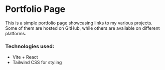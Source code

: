 # Portfolio Page

This is a simple portfolio page showcasing links to my various projects. Some of them are hosted on GitHub, while others are available on different platforms.

### Technologies used:

- Vite + React
- Tailwind CSS for styling
